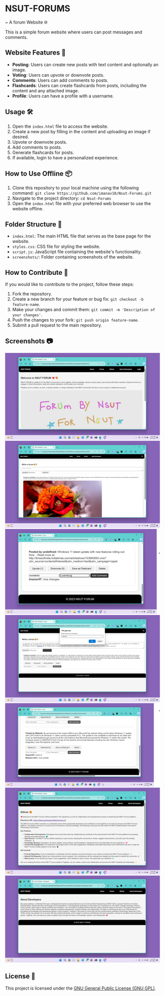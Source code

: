 # NSUT-FORUMS
~ A forum Website 🌐

This is a simple forum website where users can post messages and comments.

## Website Features 🚀

- **Posting**: Users can create new posts with text content and optionally an image.
- **Voting**: Users can upvote or downvote posts.
- **Comments**: Users can add comments to posts.
- **Flashcards**: Users can create flashcards from posts, including the content and any attached image.
- **Profile**: Users can have a profile with a username.

## Usage 🛠️

1. Open the `index.html` file to access the website.
2. Create a new post by filling in the content and uploading an image if desired.
3. Upvote or downvote posts.
4. Add comments to posts.
5. Generate flashcards for posts.
6. If available, login to have a personalized experience.

## How to Use Offline 📦

1. Clone this repository to your local machine using the following command:
   `git clone https://github.com/imanav10/Nsut-Forums.git`
2. Navigate to the project directory:
   `cd Nsut-Forums`
3. Open the `index.html` file with your preferred web browser to use the website offline.

## Folder Structure 📁

- `index.html`: The main HTML file that serves as the base page for the website.
- `styles.css`: CSS file for styling the website.
- `script.js`: JavaScript file containing the website's functionality.
- `screenshots/`: Folder containing screenshots of the website.

## How to Contribute 🤝

If you would like to contribute to the project, follow these steps:

1. Fork the repository.
2. Create a new branch for your feature or bug fix: `git checkout -b feature-name`.
3. Make your changes and commit them: `git commit -m 'Description of your changes'`.
4. Push the changes to your fork: `git push origin feature-name`.
5. Submit a pull request to the main repository.

## Screenshots 📷

![Screenshot 1](screenshots/1.png)
![Screenshot 2](screenshots/2.png)
![Screenshot 3](screenshots/3.png)
![Screenshot 4](screenshots/4.png)
![Screenshot 5](screenshots/5.png)
![Screenshot 6](screenshots/6.png)
![Screenshot 7](screenshots/7.png)

## License 📝

This project is licensed under the [GNU General Public License (GNU GPL)](LICENSE).

